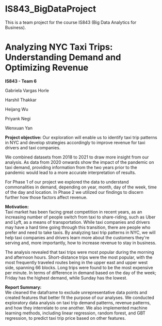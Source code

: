 # IS843_BigDataProject

This is a team project for the course IS843 (Big Data Analytics for Business).

# **Analyzing NYC Taxi Trips: Understanding Demand and Optimizing Revenue**


**IS843 - Team 6**

Gabriela Vargas Horle

Harshil Thakkar 

Heijang Wu 

Priyank Negi 

Wenxuan Yan



**Project objective:**
Our exploration will enable us to identify taxi trip patterns in NYC and develop strategies accordingly to improve revenue for taxi drivers and taxi companies.

We combined datasets from 2018 to 2021 to draw more insight from our analysis. As data from 2020 onwards show the impact of the pandemic on taxi demand, providing information from the two years prior to the pandemic would lead to a more accurate interpretation of results.

For Phase 1 of our project we explored the data to understand commonalities in demand, depending on year, month, day of the week, time of the day and location. In Phase 2 we utilized our findings to discern further how those factors affect revenue.

**Motivation:**<br>
Taxi market has been facing great competition in recent years, as an increasing number of people switch from taxi to share-riding, such as Uber and Lyft, as a means of transportation. While taxi companies and drivers may have a hard time going through this transition, there are people who prefer and need to take taxis. By analyzing taxi trip patterns in NYC, we will help taxi companies and drivers learn more about the customers they're serving and, more importantly, how to increase revenue to stay in business.

The analysis revealed that taxi trips were most popular during the morning and afternoon hours. Short-distance trips were the most popular, with the most frequently traveled routes being in the upper east and upper west side, spanning 66 blocks. Long trips were found to be the most expensive per minute. In terms of difference in demand based on the day of the week; Friday has the highest demand, while Sunday has the lowest.

**Report Summary:**<br>
We cleaned the dataframe to exclude unrepresentative data points and created features that better fit the purpose of our analyses. We conducted exploratory data analysis on taxi trip demand patterns, revenue patterns, and how they interrelate to one another. We also implemented machine learning methods, including linear regression, random forest, and GBT regression, to predict taxi trip price based on other features.
